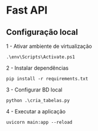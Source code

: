 # Fast API

## Configuração local

1 - Ativar ambiente de virtualização

    .\env\Scripts\Activate.ps1

2 - Instalar dependências

    pip install -r requirements.txt

3 - Configurar BD local

    python .\cria_tabelas.py

4 - Executar a aplicação

    uvicorn main:app --reload